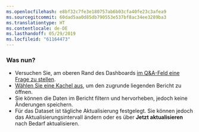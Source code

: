 ```yaml
---
ms.openlocfilehash: e8bf32c7fe3e180757ab6b03cfa40fe23c3afea9
ms.sourcegitcommit: 60dad5aa0d85db790553e537bf8ac34ee3289ba3
ms.translationtype: HT
ms.contentlocale: de-DE
ms.lasthandoff: 05/29/2019
ms.locfileid: "61164473"
---
```

### <a name="what-now"></a>Was nun?
* Versuchen Sie, am oberen Rand des Dashboards [im Q&A-Feld eine Frage zu stellen](../consumer/end-user-q-and-a.md).
* [Wählen Sie eine Kachel aus](../consumer/end-user-tiles.md), um den zugrunde liegenden Bericht zu öffnen.
* Sie können die Daten im Bericht filtern und hervorheben, jedoch keine Änderungen speichern.
* Für das Dataset ist tägliche Aktualisierung festgelegt. Sie können jedoch das Aktualisierungsintervall ändern oder es über **Jetzt aktualisieren** nach Bedarf aktualisieren.

